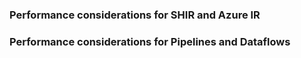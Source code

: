 
### Performance considerations for SHIR and Azure IR 


### Performance considerations for Pipelines and Dataflows
